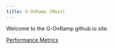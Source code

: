 ```yaml
---
title: G-OnRamp (Main)
---
```


Welcome to the G-OnRamp github.io site.

[Performance Metrics](metrics.md)
